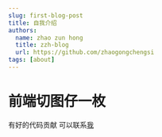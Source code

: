 ```yaml
---
slug: first-blog-post
title: 自我介绍
authors:
  name: zhao zun hong
  title: zzh-blog
  url: https://github.com/zhaogongchengsi
tags: [about]
---
```


# 前端切图仔一枚
有好的代码贡献 可以联系[我](https://github.com/zhaogongchengsi)